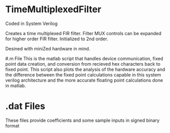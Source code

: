 # TimeMultiplexedFilter
Coded in System Verilog

Creates a time multiplexed FIR filter.  Filter MUX controls can be expanded for higher order FIR filter.  Initialized to 2nd order.

Desined with miniZed hardware in mind.

#.m File
This is the matlab script that handles device communication, fixed point data creation, and conversion from recieved hex characters back to fixed point.  This script also plots the analysis of the hardware accuracy and the difference between the fixed point calculations capable in this system verilog architecture and the more accurate floating point calculations done in matlab.

# .dat Files
These files provide coefficients and some sample inputs in signed binary format
